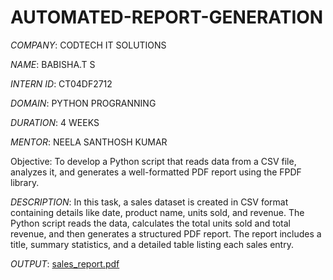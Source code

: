 # AUTOMATED-REPORT-GENERATION

*COMPANY*: CODTECH IT SOLUTIONS

*NAME*: BABISHA.T S 

*INTERN ID*: CT04DF2712

*DOMAIN*: PYTHON PROGRANNING

*DURATION*: 4 WEEKS

*MENTOR*: NEELA SANTHOSH KUMAR

Objective:
    To develop a Python script that reads data from a CSV file, analyzes it, and generates a well-formatted PDF report using the FPDF library.
    
*DESCRIPTION*:
    In this task, a sales dataset is created in CSV format containing details like date, product name, units sold, and revenue. The Python script reads the data,                 calculates the total units sold and total revenue, and then generates a structured PDF report. The report includes a title, summary statistics, and a detailed table          listing each sales entry.

*OUTPUT*:
[sales_report.pdf](https://github.com/user-attachments/files/20887718/sales_report.pdf)

